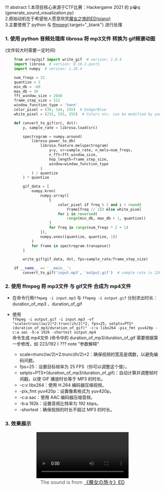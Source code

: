 !!! abstract
    1.本项目核心来源于CTF比赛：Hackergame 2021 的 p😭q  (generate_sound_visualization.py)  
    2.原始动机在于希望他人愿意欣赏[魔女之旅的ED(piano)](../../Belief/charactors/灰之魔女伊蕾娜.md)  
    3.主要使用了 python 与 [ffmpeg](https://en.wikipedia.org/wiki/FFmpeg){:target="_blank"} 进行处理

### 1. 使用 python 音频处理库 librosa 将 mp3文件 转换为 gif频谱动图
(文件较大时需要一定时间)
```python
    from array2gif import write_gif  # version: 1.0.4
    import librosa  # version: 0.10.2.post1
    import numpy  # version: 1.26.4

    num_freqs = 32
    quantize = 2
    min_db = -60
    max_db = 30
    fft_window_size = 2048
    frame_step_size = 512
    window_function_type = 'hann'
    color_pixel = (30, 144, 255)  # DodgerBlue
    white_pixel = (255, 255, 255)  # Colors etc. can be modified by yourself

    def convert_to_gif(src, dst):
        y, sample_rate = librosa.load(src)

        spectrogram = numpy.around(
            librosa.power_to_db(
                librosa.feature.melspectrogram(
                    y=y, sr=sample_rate, n_mels=num_freqs,
                    n_fft=fft_window_size,
                    hop_length=frame_step_size,
                    window=window_function_type
                )
            ) / quantize
        ) * quantize

        gif_data = [
            numpy.kron(
                numpy.array([
                    [
                        color_pixel if freq % 2 and i < round(
                            frame[freq // 2]) else white_pixel
                        for i in reversed(
                            range(min_db, max_db + 1, quantize))
                    ]
                    for freq in range(num_freqs * 2 + 1)
                ]),
                numpy.ones([quantize, quantize, 1])
            )
            for frame in spectrogram.transpose()
        ]

        write_gif(gif_data, dst, fps=sample_rate/frame_step_size)

    if __name__ == '__main__':
        convert_to_gif('input.mp3', 'output.gif')  # sample rate is 22050 Hz
```
### 2. 使用 ffmpeg 将 mp3文件 与 gif文件 合成为 mp4文件  
- 在命令行用`ffmpeg -i input.mp3` 与 `ffmpeg -i output.gif` 分别求出时长：duration_of_mp3 、duration_of_gif  

- 使用  
`ffmpeg -i output.gif -i input.mp3 -vf "scale=trunc(iw/2)*2:trunc(ih/2)*2, fps=25, setpts=PTS*(duration_of_mp3/duration_of_gif)" -c:v libx264 -pix_fmt yuv420p -c:a aac -b:a 192k -shortest output.mp4`  
命令生成 mp4文件 (命令中的 duration_of_mp3/duration_of_gif 需要根据第一步修改，如 223/192 )
??? note "参数解释"
    - scale=trunc(iw/2)\*2:trunc(ih/2)\*2：确保视频的宽高是偶数，以避免编码问题。
    - fps=25：设置目标帧率为 25 FPS（你可以调整这个值）。
    - setpts=PTS*(duration_of_mp3/duration_of_gif)：自动计算并调整帧时间戳，以使 GIF 播放时长等于 MP3 的时长。
    - -c:v libx264：使用 H.264 编码器压缩视频。
    - -pix_fmt yuv420p：设置像素格式为 yuv420p。
    - -c:a aac：使用 AAC 编码器压缩音频。
    - -b:a 192k：设置音频比特率为 192 kbps。
    - -shortest：确保视频的时长不超过 MP3 的时长。
### 3. 效果展示
<div style="text-align: center;">
    <video src="../../../assets/video/ilyina_ed.mp4" controls="controls"></video>
    <br>
    <span style="font-size: 16px; color: #555;">The sound is from <a href="../../../Belief/charactors/灰之魔女伊蕾娜">《魔女の旅々》ED</a></span>
</div>


